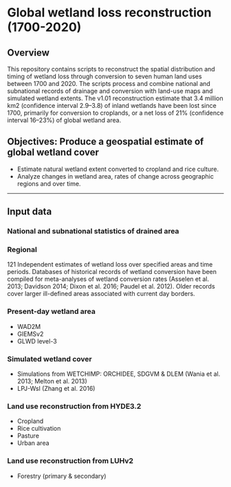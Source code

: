 # Global wetland loss reconstruction (1700-2020)

## Overview 
This repository contains scripts to reconstruct the spatial distribution and timing of wetland loss through conversion 
to seven human land uses between 1700 and 2020. The scripts process and combine national and  subnational records of drainage and conversion with land-use maps and simulated wetland extents. The v1.01 reconstruction estimate that 3.4 million km2 (confidence interval 2.9–3.8) of inland wetlands have been lost since 1700, primarily for conversion to croplands, or a net loss of 21% (confidence interval 16–23%) of global wetland area.

## Objectives: Produce a geospatial estimate of global wetland cover
* Estimate natural wetland extent converted to cropland and rice culture.
* Analyze changes in wetland area, rates of change across geographic regions and over time.

___________________________________________________________________________________________________
## Input data 

### National and subnational statistics of drained area

### Regional 
121 Independent estimates of wetland loss over specified areas and time periods.
Databases of historical records of wetland conversion have been compiled for meta-analyses of wetland conversion rates (Asselen et al. 2013; Davidson 2014; Dixon et al. 2016; Paudel et al. 2012). Older records cover larger ill-defined areas associated with current day borders.


### Present-day wetland area
- WAD2M
- GIEMSv2
- GLWD level-3

### Simulated wetland cover
- Simulations from WETCHIMP: ORCHIDEE, SDGVM & DLEM (Wania et al. 2013; Melton et al. 2013)
- LPJ-Wsl (Zhang et al. 2016)

### Land use reconstruction from HYDE3.2
- Cropland
- Rice cultivation
- Pasture
- Urban area

### Land use reconstruction from LUHv2
- Forestry (primary & secondary)

<!---
___________________________________________________________________________________________________
## Results

![alt text](https://s3.us-east-2.amazonaws.com/holocenewetlandloss/inund_stocker_post10k_v6.gif "Logo Title Text 1"))

(### Natural wetland over time 
![alt text](https://globalwetlandloss.s3.us-west-2.amazonaws.com/fig2abcd_s4_p1_0_avg_v7_manmod_july2022_v7_onlyoverlapmap-01.png "Logo Title Text 1")

![alt text](https://s3.us-east-2.amazonaws.com/globalwetlandloss/fig2abcd_s4_p1_0_avg_v7_manmod_july2022_v7_onlyoverlapmap-01.png "Logo Title Text 1")
a

![alt text](https://s3.us-east-2.amazonaws.com/globalwetlandloss/fig2abcd_s4_p1_0_avg_v7_manmod_july2022_v7_onlyoverlapmap-01.png "Logo Title Text 1")
b
![alt text](https://s3.us-east-2.amazonaws.com/globalwetlandloss/grid_drain_perlu_gif6.gif-01.png "drain_gif")

c
![alt text](https://s3.us-east-2.amazonaws.com/globalwetlandloss/grid_remwet_gif_orchidee_wad2m.gif "remwet gif")

-->
